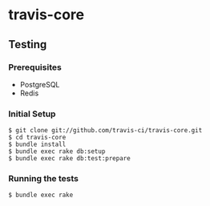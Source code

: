 # travis-core



## Testing
### Prerequisites
* PostgreSQL
* Redis
 
### Initial Setup
```  
$ git clone git://github.com/travis-ci/travis-core.git
$ cd travis-core
$ bundle install
$ bundle exec rake db:setup
$ bundle exec rake db:test:prepare

```

### Running the tests
```
$ bundle exec rake
```